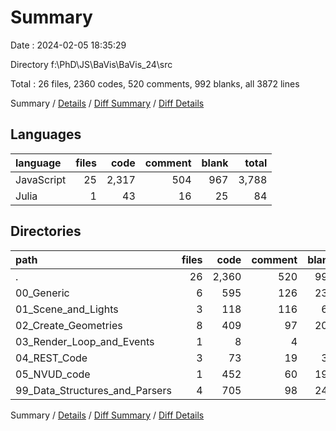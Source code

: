 # Summary

Date : 2024-02-05 18:35:29

Directory f:\\PhD\\JS\\BaVis\\BaVis_24\\src

Total : 26 files,  2360 codes, 520 comments, 992 blanks, all 3872 lines

Summary / [Details](details.md) / [Diff Summary](diff.md) / [Diff Details](diff-details.md)

## Languages
| language | files | code | comment | blank | total |
| :--- | ---: | ---: | ---: | ---: | ---: |
| JavaScript | 25 | 2,317 | 504 | 967 | 3,788 |
| Julia | 1 | 43 | 16 | 25 | 84 |

## Directories
| path | files | code | comment | blank | total |
| :--- | ---: | ---: | ---: | ---: | ---: |
| . | 26 | 2,360 | 520 | 992 | 3,872 |
| 00_Generic | 6 | 595 | 126 | 236 | 957 |
| 01_Scene_and_Lights | 3 | 118 | 116 | 66 | 300 |
| 02_Create_Geometries | 8 | 409 | 97 | 206 | 712 |
| 03_Render_Loop_and_Events | 1 | 8 | 4 | 7 | 19 |
| 04_REST_Code | 3 | 73 | 19 | 37 | 129 |
| 05_NVUD_code | 1 | 452 | 60 | 193 | 705 |
| 99_Data_Structures_and_Parsers | 4 | 705 | 98 | 247 | 1,050 |

Summary / [Details](details.md) / [Diff Summary](diff.md) / [Diff Details](diff-details.md)